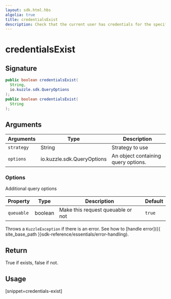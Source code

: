 ```yaml
---
layout: sdk.html.hbs
algolia: true
title: credentialsExist
description: Check that the current user has credentials for the specified strategy
---
```


# credentialsExist

## Signature

```java
public boolean credentialsExist(
  String,
  io.kuzzle.sdk.QueryOptions
);
public boolean credentialsExist(
  String
);
```

## Arguments

| Arguments  | Type             | Description
| ---------- | ---------------- | ---------------------------------------------
| `strategy` | String      | Strategy to use
| `options` | io.kuzzle.sdk.QueryOptions | An object containing query options.

### **Options**

Additional query options

| Property     | Type    | Description                       | Default |
| ---------- | ------- | --------------------------------- | ------- |
| `queuable` | boolean | Make this request queuable or not | `true`  |

Throws a `KuzzleException` if there is an error. See how to [handle error]({{ site_base_path }}sdk-reference/essentials/error-handling).

## Return

True if exists, false if not.

## Usage

[snippet=credentials-exist]
